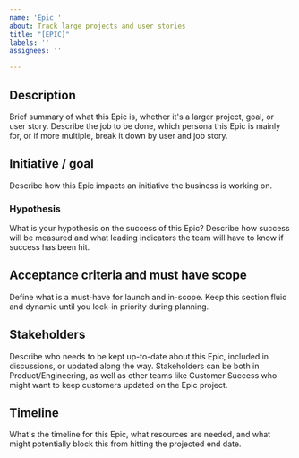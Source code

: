 ```yaml
---
name: 'Epic '
about: Track large projects and user stories
title: "[EPIC]"
labels: ''
assignees: ''

---
```


## Description
Brief summary of what this Epic is, whether it's a larger project, goal, or user story. Describe the job to be done, which persona this Epic is mainly for, or if more multiple, break it down by user and job story.

## Initiative / goal
Describe how this Epic impacts an initiative the business is working on.

### Hypothesis
What is your hypothesis on the success of this Epic? Describe how success will be measured and what leading indicators the team will have to know if success has been hit.

## Acceptance criteria and must have scope
Define what is a must-have for launch and in-scope. Keep this section fluid and dynamic until you lock-in priority during planning.

## Stakeholders
Describe who needs to be kept up-to-date about this Epic, included in discussions, or updated along the way. Stakeholders can be both in Product/Engineering, as well as other teams like Customer Success who might want to keep customers updated on the Epic project.

## Timeline
What's the timeline for this Epic, what resources are needed, and what might potentially block this from hitting the projected end date.
